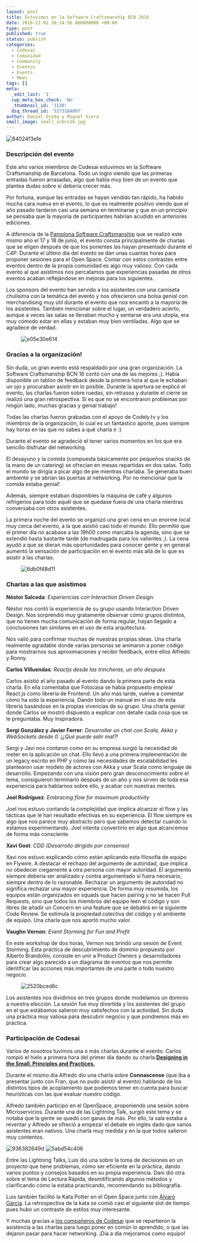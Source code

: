 ```yaml
---
layout: post
title: Estuvimos en la Software Craftsmanship BCN 2016
date: 2016-11-02 16:14:56.000000000 +00:00
type: post
published: true
status: publish
categories:
  - Codesai
  - Comunidad
  - Community
  - Eventos
  - Events
  - News
tags: []
meta:
  _edit_last: '1'
  cwp_meta_box_check: 'No'
  _thumbnail_id: '3130'
  dsq_thread_id: '5273164097'
author: Daniel Ojeda y Miguel Viera
small_image: small_scbcn16.jpg
---
```


<img src="/assets/84024f3efe.jpg" alt="84024f3efe" />

### Descripción del evento

Este año varios miembros de Codesai estuvimos en la Software Craftsmanship de Barcelona. Todo un logro viendo que las primeras entradas fueron arrasadas, algo que habla muy bien de un evento que plantea dudas sobre si debería crecer más.

Por fortuna, aunque las entradas se hayan vendido tan rápido, ha habido mucha cara nueva en el evento, lo que es realmente positivo viendo que el año pasado tardaron casi una semana en terminarse y que en un principio se pensaba que la mayoría de participantes habrían acudido en anteriores ediciones.

A diferencia de la [Pamplona Software Craftsmanship](/2016/06/estuvimos-en-pamplona-software-craftsmanship-2016) que se realizó este mismo año el 17 y 18 de junio, el evento consta principalmente de charlas que se eligen después de que los ponentes las hayan presentado durante el C4P. Durante el último día del evento se dan unas cuantas horas para proponer sesiones para el Open Space. Contar con estos contrastes entre eventos dentro de la propia comunidad es algo muy valioso. Con cada evento al que asistimos nos percatamos que experiencias pasadas de otros eventos acaban reflejándose en mejoras para los siguientes.


Los sponsors del evento han servido a los asistentes con una camiseta chulísima con la temática del evento y nos ofrecieron una bolsa genial con merchandising muy útil durante el evento que nos encantó a la mayoría de los asistentes. También mencionar sobre el lugar, un verdadero acierto, aunque a veces las salas se llenaban mucho y sentarse era una utopía, era muy cómodo estar en ellas y estaban muy bien ventiladas. Algo que se agradece de verdad.

<figure>
    <img src="/assets/e05e30e614.jpg" alt="e05e30e614" />
    <figcaption></figcaption>
</figure>

### Gracias a la organización!

Sin duda, un gran evento está respaldado por una gran organización. La Software Craftsmanship BCN 16 contó con una de las mejores ;). Había disponible un tablón de feedback desde la primera hora al que le echaban un ojo y procuraban asistir en lo posible. Durante la apertura se explicó el evento, las charlas fueron sobre ruedas, sin retrasos y durante el cierre se realizó una gran retrospectiva. Si es que no se encontraron problemas por ningún lado, muchas gracias y genial trabajo!

Todas las charlas fueron grabadas con el apoyo de Codely.tv y los miembros de la organización, lo cual es un fantástico aporte, pues siempre hay horas en las que no sabes a qué charla ir :)

Durante el evento se agradeció el tener varios momentos en los que era sencillo disfrutar del networking.

El desayuno y la comida (compuesta básicamente por pequeños snacks de la mano de un catering) se ofrecían en mesas repartidas en dos salas. Todo el mundo se dirigía a picar algo de pie mientras charlaba. Se generaba buen ambiente y se abrían las puertas al networking. Por no mencionar que la comida estaba genial!

Además, siempre estaban disponibles la máquina de café y algunos refrigerios para todo aquél que se quedase fuera de una charla mientras conversaba con otros asistentes.

La primera noche del evento se organizó una gran cena en un enorme local muy cerca del evento, a la que asistió casi todo el mundo. Ello permitió que el primer día no acabase a las 19h00 como marcaba la agenda, sino que se extendió hasta bastante tarde (de madrugada para los valientes ;). La cena ayudó a que se dieran más oportunidades para conocer gente y en general aumentó la sensación de participación en el evento más allá de lo que es asistir a las charlas.

<figure>
    <img src="/assets/6db0f48d11.jpg" alt="6db0f48d11" />
    <figcaption></figcaption>
</figure>

### Charlas a las que asistimos

**Néstor Salceda**: _Experiencias con Interaction Driven Design._

Néstor nos contó la experiencia de su grupo usando Interaction Driven Design. Nos sorprendió muy gratamente observar cómo grupos distintos, que no tienen mucha comunicación de forma regular, hayan llegado a conclusiones tan similares en el uso de esta arquitectura.

Nos valió para confirmar muchas de nuestras propias ideas. Una charla realmente agradable donde varias personas se animaron a poner código para mostrarnos sus aproximaciones y recibir feedback, entre ellos Alfredo y Ronny.

**Carlos Villuendas**: _Reactjs desde las trincheras, un año después_

Carlos asistió el año pasado al evento dando la primera parte de esta charla. En ella comentaba que Fotocasa se había propuesto emplear React.js como librería de Frontend. Un año más tarde, vuelve a comentar cómo ha sido la experiencia. Dando todo un manual en el uso de esta librería basándose en la propias vivencias de su grupo. Una charla genial donde Carlos se mostró dispuesto a explicar con detalle cada cosa que se le preguntaba. Muy inspiradora.

**Sergi González y Javier Ferrer**: _Desarrollar un chat con Scala, Akka y WebSockets desde 0. ¡¿Qué puede salir mal?!_

Sergi y Javi nos contaron como en su empresa surgió la necesidad de meter en la aplicación un chat. Ello llevó a una primera implementación de un legacy escrito en PHP y cómo las necesidades de escalabilidad les plantearon usar modelo de actores con Akka y usar Scala como lenguaje de desarrollo. Empezando con una visión pero gran desconocimiento sobre el tema, consiguieron terminarlo después de un año y nos sirven de toda esa experiencia para hablarnos sobre ello, y acabar con nuestras mentes.

**Joel Rodríguez**: _Embracing flow for maximum productivity_

Joel nos estuvo contando la complejidad que implica alcanzar el flow y las tácticas que le han resultado efectivas en su experiencia. El flow siempre es algo que nos parece muy abstracto pero que sabemos detectar cuando lo estamos experimentando. Joel intenta convertirlo en algo que alcancemos de forma más consciente.

**Xavi Gost**: _CDD (Desarrollo dirigido por consenso)_

Xavi nos estuvo explicando cómo están aplicando esta filosofía de equipo en Flywire. A destacar el rechazo del argumento de autoridad, que implica no obedecer ciegamente a otra persona con mayor autoridad. El argumento siempre debería ser analizado y contra argumentado si fuera necesario, siempre dentro de lo razonable. Rechazar un argumento de autoridad no significa rechazar una mayor experiencia. De forma muy resumida, los equipos están organizados en squads que hacen pairing y no se hacen Pull Requests, sino que todos los miembros del equipo leen el código y son libres de añadir un Concern en una feature que se debatirá en la siguiente Code Review. Se estimula la propiedad colectiva del código y el ambiente de equipo. Una charla que nos aportó mucho valor.


**Vaughn Vernon**: _Event Storming for Fun and Profit_

En este workshop de dos horas, Vernon nos brindó una sesión de Event Storming. Esta práctica de descubrimiento de dominio propuesta por Alberto Brandolini, consiste en unir a Product Owners y desarrolladores para crear algo parecido a un diagrama de eventos que nos permite identificar las acciones más importantes de una parte o todo nuestro negocio.

<figure>
    <img src="/assets/2520bced6c.jpg" alt="2520bced6c" />
    <figcaption></figcaption>
</figure>

Los asistentes nos dividimos en tres grupos donde modelamos un dominio a nuestra elección. La sesión fue muy divertida y los asistentes del grupo en el que estábamos salieron muy satisfechos con la actividad. Sin duda una práctica muy valiosa para descubrir negocio y que pondremos más en práctica.

### Participación de Codesai

Varios de nosotros tuvimos una o más charlas durante el evento. Carlos rompió el hielo a primera hora del primer día dando su charla **[Designing in the Small. Principles and Practices.](https://www.youtube.com/watch?v=H_9g85X2MaE)**

Durante el mismo día Alfredo dio una charla sobre **Connascense** (que iba a presentar junto con Fran, que no pudo asistir al evento) hablando de los distintos tipos de acoplamiento que podemos tener en cuenta para buscar heurísticas con las que evaluar nuestro código.

Alfredo también participó en el OpenSpace, proponiendo una sesión sobre Microservicios. Durante una de las Lightning Talk, surgió este tema y se notaba que la gente se quedó con ganas de más. Por ello, la sala estaba a reventar y Alfredo se ofreció a empezar el debate en inglés dado que varios asistentes eran nativos. Una charla muy medida y en la que todos salieron muy contentos.

<img src="/assets/936382649d.jpg" alt="936382649d" />

<img src="/assets/5abd54c406.jpg" alt="5abd54c406" />

Entre las Lightning Talks, Luis dió una sobre la toma de decisiones en un proyecto que tiene problemas, cómo ser eficiente en la práctica, dando varios puntos y consejos basados en su propia experiencia. Dani dió otra sobre el tema de Lectura Rápida, desmitificando algunos métodos y clarificando cómo la estaba practicando, recomendando su bibliografía.

Luis también facilitó la Kata Potter en el Open Space junto con [Álvaro García](https://twitter.com/alvarobiz). La retrospectiva de la kata se comió casi el siguiente slot de tiempo pues hubo un contraste de estilos muy interesante.

Y muchas gracias a [los compañeros de Codesai](/#team) que se repartieron la asistencia a las charlas para luego poner en común lo aprendido, o que las dejaron pasar para hacer networking. ¡Día a día mejoramos como equipo!
